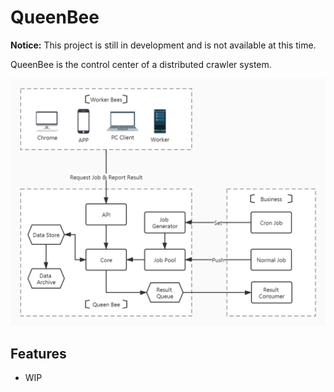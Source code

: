 # QueenBee

**Notice:** This project is still in development and is not available at this time.

QueenBee is the control center of a distributed crawler system.

![](docs/arch.jpg)

## Features

- WIP